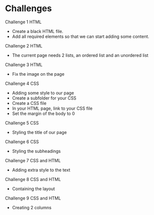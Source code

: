 # Challenges

Challenge 1 HTML

- Create a black HTML file.
- Add all required elements so that we can start adding some content.

Challenge 2 HTML

- The current page needs 2 lists, an ordered list and an unordered list

Challenge 3 HTML

- Fix the image on the page

Challenge 4 CSS

- Adding some style to our page
- Create a subfolder for your CSS
- Create a CSS file
- In your HTML page, link to your CSS file
- Set the margin of the body to 0

Challenge 5 CSS

- Styling the title of our page

Challenge 6 CSS

- Styling the subheadings

Challenge 7 CSS and HTML

- Adding extra style to the text

Challenge 8 CSS and HTML

- Containing the layout

Challenge 9 CSS and HTML

- Creating 2 columns







